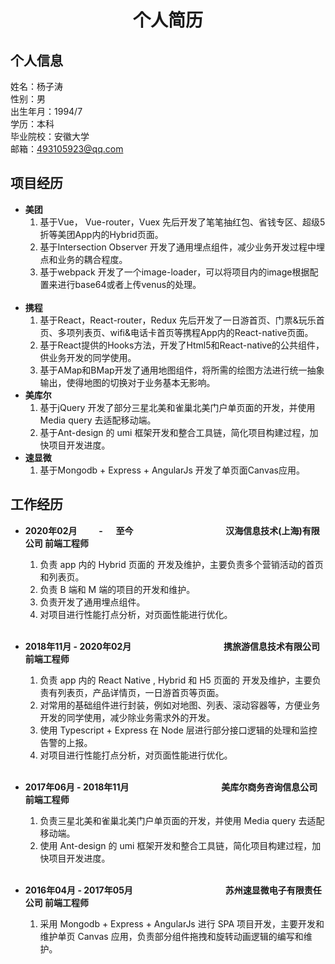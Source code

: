 # <center>个人简历</center>

##  个人信息

姓名：杨子涛   
性别：男   
出生年月：1994/7   
学历：本科   
毕业院校：安徽大学    
邮箱：493105923@qq.com   

##  项目经历
  - **美团**
    1. 基于Vue， Vue-router，Vuex 先后开发了笔笔抽红包、省钱专区、超级5折等美团App内的Hybrid页面。
    2. 基于Intersection Observer 开发了通用埋点组件，减少业务开发过程中埋点和业务的耦合程度。
    3. 基于webpack 开发了一个image-loader，可以将项目内的image根据配置来进行base64或者上传venus的处理。
    <br />  
  - **携程**
    1. 基于React，React-router，Redux 先后开发了一日游首页、门票&玩乐首页、多项列表页、wifi&电话卡首页等携程App内的React-native页面。
    2. 基于React提供的Hooks方法，开发了Html5和React-native的公共组件，供业务开发的同学使用。
    3. 基于AMap和BMap开发了通用地图组件，将所需的绘图方法进行统一抽象输出，使得地图的切换对于业务基本无影响。
  - **美库尔**
    1. 基于jQuery 开发了部分三星北美和雀巢北美门户单页面的开发，并使用 Media query 去适配移动端。
    2. 基于Ant-design 的 umi 框架开发和整合工具链，简化项目构建过程，加快项目开发进度。
  - **速显微**
    1. 基于Mongodb + Express + AngularJs 开发了单页面Canvas应用。


##  工作经历
  - **2020年02月 &emsp;&emsp; -&emsp;&nbsp;&nbsp;至今** &emsp;&emsp;&emsp;&emsp;&emsp;&emsp;&emsp;&emsp;&emsp;&emsp; **汉海信息技术(上海)有限公司 前端工程师**

      1. 负责 app 内的 Hybrid 页面的 开发及维护，主要负责多个营销活动的首页和列表页。  
      2. 负责 B 端和 M 端的项目的开发和维护。  
      3. 负责开发了通用埋点组件。  
      4. 对项目进行性能打点分析，对页面性能进行优化。   
      <br />

  - **2018年11月 - 2020年02月** &emsp;&emsp;&emsp;&emsp;&emsp;&emsp;&emsp;&emsp;&emsp;&emsp; **携旅游信息技术有限公司 前端工程师**  

      1. 负责 app 内的 React Native , Hybrid 和 H5 页面的 开发及维护，主要负责有列表页，产品详情页，一日游首页等页面。  
      2. 对常用的基础组件进行封装，例如对地图、列表、滚动容器等，方便业务开发的同学使用，减少除业务需求外的开发。
      3. 使用 Typescript + Express 在 Node 层进行部分接口逻辑的处理和监控告警的上报。
      4. 对项目进行性能打点分析，对页面性能进行优化。   
      <br />
   
  - **2017年06月 - 2018年11月** &emsp;&emsp;&emsp;&emsp;&emsp;&emsp;&emsp;&emsp;&emsp;&emsp; **美库尔商务咨询信息公司 前端工程师**

      1. 负责三星北美和雀巢北美门户单页面的开发，并使用 Media query 去适配移动端。
      2. 使用 Ant-design 的 umi 框架开发和整合工具链，简化项目构建过程，加快项目开发进度。  
      <br />

  - **2016年04月 - 2017年05月** &emsp;&emsp;&emsp;&emsp;&emsp;&emsp;&emsp;&emsp;&emsp;&emsp; **苏州速显微电子有限责任公司 前端工程师**

      1. 采用 Mongodb + Express + AngularJs 进行 SPA 项目开发，主要开发和维护单页 Canvas 应用，负责部分组件拖拽和旋转动画逻辑的编写和维护。
  
